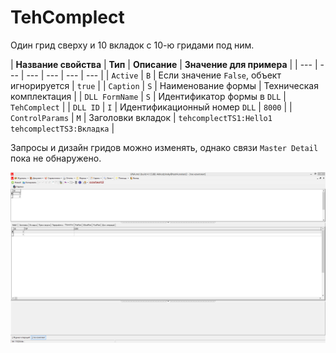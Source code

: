 # TehComplect

 Один грид сверху и 10 вкладок с 10-ю гридами под ним.

| **Название свойства** | **Тип** | **Описание**  | **Значение для примера**  |
| --- | --- | --- | --- | --- | --- |
| `Active` | `B` | Если значение `False`, объект игнорируется | `true` |
| `Caption` | `S` | Наименование формы | Техническая комплектация |
| `DLL FormName` | `S` | Идентификатор формы в `DLL` | `TehComplect` |
| `DLL ID` | `I` | Идентификационный номер `DLL` | `8000` |
|  `ControlParams` | `M` | Заголовки вкладок | `tehcomplectTS1:Hello1 tehcomplectTS3:Вкладка` |

 Запросы и дизайн гридов можно изменять, однако связи  `Master Detail` пока не обнаружено.

![](../../../.gitbook/assets/tehcomplect.png)


